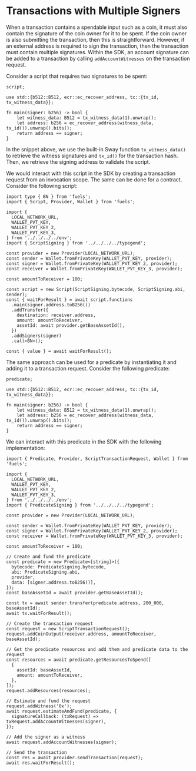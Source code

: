 # Transactions with Multiple Signers

When a transaction contains a spendable input such as a coin, it must also contain the signature of the coin owner for it to be spent. If the coin owner is also submitting the transaction, then this is straightforward. However, if an external address is required to sign the transaction, then the transaction must contain multiple signatures. Within the SDK, an account signature can be added to a transaction by calling `addAccountWitnesses` on the transaction request.

Consider a script that requires two signatures to be spent:

```
script;

use std::{b512::B512, ecr::ec_recover_address, tx::{tx_id, tx_witness_data}};

fn main(signer: b256) -> bool {
    let witness_data: B512 = tx_witness_data(1).unwrap();
    let address: b256 = ec_recover_address(witness_data, tx_id()).unwrap().bits();
    return address == signer;
}
```

In the snippet above, we use the built-in Sway function `tx_witness_data()` to retrieve the witness signatures and `tx_id()` for the transaction hash. Then, we retrieve the signing address to validate the script.

We would interact with this script in the SDK by creating a transaction request from an invocation scope. The same can be done for a contract. Consider the following script:

```
import type { BN } from 'fuels';
import { Script, Provider, Wallet } from 'fuels';

import {
  LOCAL_NETWORK_URL,
  WALLET_PVT_KEY,
  WALLET_PVT_KEY_2,
  WALLET_PVT_KEY_3,
} from '../../../../env';
import { ScriptSigning } from '../../../../typegend';

const provider = new Provider(LOCAL_NETWORK_URL);
const sender = Wallet.fromPrivateKey(WALLET_PVT_KEY, provider);
const signer = Wallet.fromPrivateKey(WALLET_PVT_KEY_2, provider);
const receiver = Wallet.fromPrivateKey(WALLET_PVT_KEY_3, provider);

const amountToReceiver = 100;

const script = new Script(ScriptSigning.bytecode, ScriptSigning.abi, sender);
const { waitForResult } = await script.functions
  .main(signer.address.toB256())
  .addTransfer({
    destination: receiver.address,
    amount: amountToReceiver,
    assetId: await provider.getBaseAssetId(),
  })
  .addSigners(signer)
  .call<BN>();

const { value } = await waitForResult();
```

The same approach can be used for a predicate by instantiating it and adding it to a transaction request. Consider the following predicate:

```
predicate;

use std::{b512::B512, ecr::ec_recover_address, tx::{tx_id, tx_witness_data}};

fn main(signer: b256) -> bool {
    let witness_data: B512 = tx_witness_data(1).unwrap();
    let address: b256 = ec_recover_address(witness_data, tx_id()).unwrap().bits();
    return address == signer;
}
```

We can interact with this predicate in the SDK with the following implementation:

```
import { Predicate, Provider, ScriptTransactionRequest, Wallet } from 'fuels';

import {
  LOCAL_NETWORK_URL,
  WALLET_PVT_KEY,
  WALLET_PVT_KEY_2,
  WALLET_PVT_KEY_3,
} from '../../../../env';
import { PredicateSigning } from '../../../../typegend';

const provider = new Provider(LOCAL_NETWORK_URL);

const sender = Wallet.fromPrivateKey(WALLET_PVT_KEY, provider);
const signer = Wallet.fromPrivateKey(WALLET_PVT_KEY_2, provider);
const receiver = Wallet.fromPrivateKey(WALLET_PVT_KEY_3, provider);

const amountToReceiver = 100;

// Create and fund the predicate
const predicate = new Predicate<[string]>({
  bytecode: PredicateSigning.bytecode,
  abi: PredicateSigning.abi,
  provider,
  data: [signer.address.toB256()],
});
const baseAssetId = await provider.getBaseAssetId();

const tx = await sender.transfer(predicate.address, 200_000, baseAssetId);
await tx.waitForResult();

// Create the transaction request
const request = new ScriptTransactionRequest();
request.addCoinOutput(receiver.address, amountToReceiver, baseAssetId);

// Get the predicate resources and add them and predicate data to the request
const resources = await predicate.getResourcesToSpend([
  {
    assetId: baseAssetId,
    amount: amountToReceiver,
  },
]);
request.addResources(resources);

// Estimate and fund the request
request.addWitness('0x');
await request.estimateAndFund(predicate, {
  signatureCallback: (txRequest) => txRequest.addAccountWitnesses(signer),
});

// Add the signer as a witness
await request.addAccountWitnesses(signer);

// Send the transaction
const res = await provider.sendTransaction(request);
await res.waitForResult();
```

